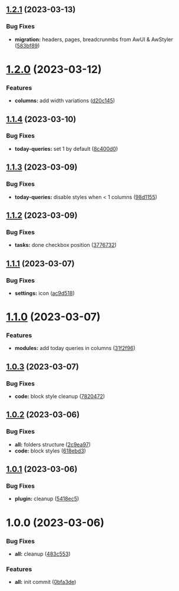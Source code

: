 ## [1.2.1](https://github.com/yoyurec/logseq-awesome-content/compare/v1.2.0...v1.2.1) (2023-03-13)


### Bug Fixes

* **migration:** headers, pages, breadcrunmbs from AwUI & AwStyler ([583bf89](https://github.com/yoyurec/logseq-awesome-content/commit/583bf8923d8c2ce2159322da7fbf95b1116e7c25))

# [1.2.0](https://github.com/yoyurec/logseq-awesome-content/compare/v1.1.4...v1.2.0) (2023-03-12)


### Features

* **columns:** add width variations ([d20c145](https://github.com/yoyurec/logseq-awesome-content/commit/d20c145acd2070961496a78df6056b45e0fb0256))

## [1.1.4](https://github.com/yoyurec/logseq-awesome-content/compare/v1.1.3...v1.1.4) (2023-03-10)


### Bug Fixes

* **today-queries:** set 1 by default ([8c400d0](https://github.com/yoyurec/logseq-awesome-content/commit/8c400d0da85b249e520b83b454abe4e1462f5a83))

## [1.1.3](https://github.com/yoyurec/logseq-awesome-content/compare/v1.1.2...v1.1.3) (2023-03-09)


### Bug Fixes

* **today-queries:** disable styles when < 1 columns ([98d1155](https://github.com/yoyurec/logseq-awesome-content/commit/98d11551a1a80e4495418a306c6335d09aeb6b95))

## [1.1.2](https://github.com/yoyurec/logseq-awesome-content/compare/v1.1.1...v1.1.2) (2023-03-09)


### Bug Fixes

* **tasks:** done checkbox position ([3776732](https://github.com/yoyurec/logseq-awesome-content/commit/37767320a831f35332874025b77db6a248419175))

## [1.1.1](https://github.com/yoyurec/logseq-awesome-content/compare/v1.1.0...v1.1.1) (2023-03-07)


### Bug Fixes

* **settings:** icon ([ac9d518](https://github.com/yoyurec/logseq-awesome-content/commit/ac9d5187ec081888ced80f085c36767419fe6c7e))

# [1.1.0](https://github.com/yoyurec/logseq-awesome-content/compare/v1.0.3...v1.1.0) (2023-03-07)


### Features

* **modules:** add today queries in columns ([31f2f96](https://github.com/yoyurec/logseq-awesome-content/commit/31f2f961efde9a148b69bd259e91be934aa080a2))

## [1.0.3](https://github.com/yoyurec/logseq-awesome-content/compare/v1.0.2...v1.0.3) (2023-03-07)


### Bug Fixes

* **code:** block style cleanup ([7820472](https://github.com/yoyurec/logseq-awesome-content/commit/7820472e0808e3165bf0121331050a5cde309db4))

## [1.0.2](https://github.com/yoyurec/logseq-awesome-content/compare/v1.0.1...v1.0.2) (2023-03-06)


### Bug Fixes

* **all:** folders structure ([2c9ea97](https://github.com/yoyurec/logseq-awesome-content/commit/2c9ea97333735498b62833b925177074eefd109e))
* **code:** block styles ([618ebd3](https://github.com/yoyurec/logseq-awesome-content/commit/618ebd33beec3cef3cba2e015c6a85a122ab6c57))

## [1.0.1](https://github.com/yoyurec/logseq-awesome-content/compare/v1.0.0...v1.0.1) (2023-03-06)


### Bug Fixes

* **plugin:** cleanup ([5418ec5](https://github.com/yoyurec/logseq-awesome-content/commit/5418ec5e6c0232592bb0ac5a866f3a5d70296270))

# 1.0.0 (2023-03-06)


### Bug Fixes

* **all:** cleanup ([483c553](https://github.com/yoyurec/logseq-awesome-content/commit/483c553d680c6a0b89a0c3a4aac52359c5baaf0c))


### Features

* **all:** init commit ([0bfa3de](https://github.com/yoyurec/logseq-awesome-content/commit/0bfa3defeae98769b2de8a3bff1583fe5cb43b1b))
